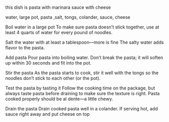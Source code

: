 this dish is pasta with marinara sauce with cheese

water, large pot, pasta ,salt, tongs, colander, sauce, cheese



Boil water in a large pot To make sure pasta doesn’t stick together, use at least 4 quarts of water for every pound of noodles.

Salt the water with at least a tablespoon—more is fine The salty water adds flavor to the pasta.

Add pasta Pour pasta into boiling water. Don’t break the pasta; it will soften up within 30 seconds and fit into the pot.

Stir the pasta As the pasta starts to cook, stir it well with the tongs so the noodles don’t stick to each other (or the pot).

Test the pasta by tasting it Follow the cooking time on the package, but always taste pasta before draining to make sure the texture is right. Pasta cooked properly should be al dente—a little chewy.

Drain the pasta Drain cooked pasta well in a colander. If serving hot, add sauce right away and put cheese on top
